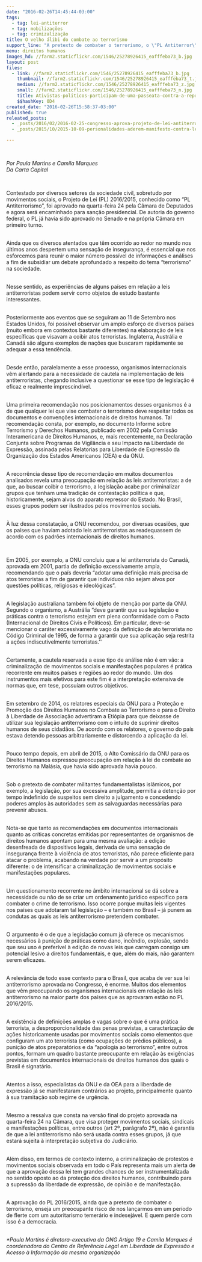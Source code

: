```yaml
---
date: "2016-02-26T14:45:44-03:00"
tags:
  - tag: lei-antiterror
  - tag: mobilizações
  - tag: crimizalização
title: O velho álibi do combate ao terrorismo
support_line: "A pretexto de combater o terrorismo, o \"PL Antiterror\" poderá criminalizar ainda mais as manifestações e os movimentos sociais."
menu: direitos humanos
images_hd: //farm2.staticflickr.com/1546/25278926415_eafffeba73_b.jpg
layout: post
files:
  - link: //farm2.staticflickr.com/1546/25278926415_eafffeba73_b.jpg
    thumbnail: //farm2.staticflickr.com/1546/25278926415_eafffeba73_t.jpg
    medium: //farm2.staticflickr.com/1546/25278926415_eafffeba73_z.jpg
    small: //farm2.staticflickr.com/1546/25278926415_eafffeba73_n.jpg
    title: Ativistas-politicos-participam-de-uma-passeata-contra-a-repressao-e-a-criminalizacao-das-manifestacoes-foto-Tomaz-Silva-Agencia-Brasil201407300004-001.jpg
    $$hashKey: 0D4
created_date: "2016-02-26T15:58:37-03:00"
published: true
releated_posts:
  - _posts/2016/02/2016-02-25-congresso-aprova-projeto-de-lei-antiterrorismo.md
  - _posts/2015/10/2015-10-09-personalidades-aderem-manifesto-contra-lei-antiterror-senado-deve-votar-na-proxima-semana.md

---
```

<p>&nbsp;</p>

<p><em>Por Paula Martins e Camila Marques<br />
Da Carta Capital</em></p>

<p>&nbsp;</p>

<p>Contestado por diversos setores da sociedade civil, sobretudo por movimentos sociais, o Projeto de Lei (PL) 2016/2015, conhecido como &ldquo;PL Antiterrorismo&rdquo;, foi aprovado na quarta-feira 24 pela C&acirc;mara de Deputados e agora ser&aacute; encaminhado para san&ccedil;&atilde;o presidencial. De autoria do governo federal, o PL j&aacute; havia sido aprovado no Senado e na pr&oacute;pria C&acirc;mara em primeiro turno.</p>

<p><br />
Ainda que os diversos atentados que t&ecirc;m ocorrido ao redor no mundo nos &uacute;ltimos anos despertem uma sensa&ccedil;&atilde;o de inseguran&ccedil;a, &eacute; essencial que nos esforcemos para reunir o maior n&uacute;mero poss&iacute;vel de informa&ccedil;&otilde;es e an&aacute;lises a fim de subsidiar um debate aprofundado a respeito do tema &ldquo;terrorismo&rdquo; na sociedade.</p>

<p><br />
Nesse sentido, as experi&ecirc;ncias de alguns pa&iacute;ses em rela&ccedil;&atilde;o a leis antiterroristas podem servir como objetos de estudo bastante interessantes.</p>

<p><br />
Posteriormente aos eventos que se seguiram ao 11 de Setembro nos Estados Unidos, foi poss&iacute;vel observar um amplo esfor&ccedil;o de diversos pa&iacute;ses (muito embora em contextos bastante diferentes) na elabora&ccedil;&atilde;o de leis espec&iacute;ficas que visavam a coibir atos terroristas. Inglaterra, Austr&aacute;lia e Canad&aacute; s&atilde;o alguns exemplos de na&ccedil;&otilde;es que buscaram rapidamente se adequar a essa tend&ecirc;ncia.</p>

<p><br />
Desde ent&atilde;o, paralelamente a esse processo, organismos internacionais v&ecirc;m alertando para a necessidade de cautela na implementa&ccedil;&atilde;o de leis antiterroristas, chegando inclusive a questionar se esse tipo de legisla&ccedil;&atilde;o &eacute; eficaz e realmente imprescind&iacute;vel.</p>

<p><br />
Uma primeira recomenda&ccedil;&atilde;o nos posicionamentos desses organismos &eacute; a de que qualquer lei que vise combater o terrorismo deve respeitar todos os documentos e conven&ccedil;&otilde;es internacionais de direitos humanos. Tal recomenda&ccedil;&atilde;o consta, por exemplo, no documento Informe sobre Terrorismo y Derechos Humanos, publicado em 2002 pela Comiss&atilde;o Interamericana de Direitos Humanos, e, mais recentemente, na Declara&ccedil;&atilde;o Conjunta sobre Programas de Vigil&acirc;ncia e seu Impacto na Liberdade de Express&atilde;o, assinada pelas Relatorias para Liberdade de Express&atilde;o da Organiza&ccedil;&atilde;o dos Estados Americanos (OEA) e da ONU.</p>

<p><br />
A recorr&ecirc;ncia desse tipo de recomenda&ccedil;&atilde;o em muitos documentos analisados revela uma preocupa&ccedil;&atilde;o em rela&ccedil;&atilde;o &agrave;s leis antiterroristas: a de que, ao buscar coibir o terrorismo, a legisla&ccedil;&atilde;o acabe por criminalizar grupos que tenham uma tradi&ccedil;&atilde;o de contesta&ccedil;&atilde;o pol&iacute;tica e que, historicamente, sejam alvos do aparato repressor do Estado. No Brasil, esses grupos podem ser ilustrados pelos movimentos sociais.</p>

<p><br />
&Agrave; luz dessa constata&ccedil;&atilde;o, a ONU recomendou, por diversas ocasi&otilde;es, que os pa&iacute;ses que haviam adotado leis antiterroristas as readequassem de acordo com os padr&otilde;es internacionais de direitos humanos.</p>

<p>&nbsp;</p>

<p>Em 2005, por exemplo, a ONU concluiu que a lei antiterrorista do Canad&aacute;, aprovada em 2001, partia de defini&ccedil;&atilde;o excessivamente ampla, recomendando que o pa&iacute;s deveria &ldquo;adotar uma defini&ccedil;&atilde;o mais precisa de atos terroristas a fim de garantir que indiv&iacute;duos n&atilde;o sejam alvos por quest&otilde;es pol&iacute;ticas, religiosas e ideol&oacute;gicas&rdquo;.</p>

<p><br />
A legisla&ccedil;&atilde;o australiana tamb&eacute;m foi objeto de men&ccedil;&atilde;o por parte da ONU. Segundo o organismo, a Austr&aacute;lia &ldquo;deve garantir que sua legisla&ccedil;&atilde;o e pr&aacute;ticas contra o terrorismo estejam em plena conformidade com o Pacto (Internacional de Direitos Civis e Pol&iacute;ticos). Em particular, deve-se mencionar o car&aacute;ter excessivamente vago da defini&ccedil;&atilde;o de ato terrorista no C&oacute;digo Criminal de 1995, de forma a garantir que sua aplica&ccedil;&atilde;o seja restrita a a&ccedil;&otilde;es indiscutivelmente terroristas.&#39;&#39;</p>

<p><br />
Certamente, a cautela reservada a esse tipo de an&aacute;lise n&atilde;o &eacute; em v&atilde;o: a criminaliza&ccedil;&atilde;o de movimentos sociais e manifesta&ccedil;&otilde;es populares &eacute; pr&aacute;tica recorrente em muitos pa&iacute;ses e regi&otilde;es ao redor do mundo. Um dos instrumentos mais efetivos para este fim &eacute; a interpreta&ccedil;&atilde;o extensiva de normas que, em tese, possu&iacute;am outros objetivos.</p>

<p><br />
Em setembro de 2014, os relatores especiais da ONU para a Prote&ccedil;&atilde;o e Promo&ccedil;&atilde;o dos Direitos Humanos no Combate ao Terrorismo e para o Direito &agrave; Liberdade de Associa&ccedil;&atilde;o advertiram a Eti&oacute;pia para que deixasse de utilizar sua legisla&ccedil;&atilde;o antiterrorismo com o intuito de suprimir direitos humanos de seus cidad&atilde;os. De acordo com os relatores, o governo do pa&iacute;s estava detendo pessoas arbitrariamente e distorcendo a aplica&ccedil;&atilde;o da lei.</p>

<p><br />
Pouco tempo depois, em abril de 2015, o Alto Comiss&aacute;rio da ONU para os Direitos Humanos expressou preocupa&ccedil;&atilde;o em rela&ccedil;&atilde;o &agrave; lei de combate ao terrorismo na Mal&aacute;sia, que havia sido aprovada havia pouco.</p>

<p><br />
Sob o pretexto de combater militantes fundamentalistas isl&acirc;micos, por exemplo, a legisla&ccedil;&atilde;o, por sua excessiva amplitude, permitia a deten&ccedil;&atilde;o por tempo indefinido de suspeitos sem direito a julgamento e concedendo poderes amplos &agrave;s autoridades sem as salvaguardas necess&aacute;rias para prevenir abusos.</p>

<p><br />
Nota-se que tanto as recomenda&ccedil;&otilde;es em documentos internacionais quanto as cr&iacute;ticas concretas emitidas por representantes de organismos de direitos humanos apontam para uma mesma avalia&ccedil;&atilde;o: a edi&ccedil;&atilde;o desenfreada de dispositivos legais, derivada de uma sensa&ccedil;&atilde;o de inseguran&ccedil;a frente &agrave; viol&ecirc;ncia de atos terroristas, n&atilde;o parece eficiente para atacar o problema, acabando na verdade por servir a um prop&oacute;sito diferente: o de intensificar a criminaliza&ccedil;&atilde;o de movimentos sociais e manifesta&ccedil;&otilde;es populares.</p>

<p><br />
Um questionamento recorrente no &acirc;mbito internacional se d&aacute; sobre a necessidade ou n&atilde;o de se criar um ordenamento jur&iacute;dico espec&iacute;fico para combater o crime de terrorismo. Isso ocorre porque muitas leis vigentes nos pa&iacute;ses que adotaram tal legisla&ccedil;&atilde;o &ndash; e tamb&eacute;m no Brasil &ndash; j&aacute; punem as condutas as quais as leis antiterrorismo pretendem combater.</p>

<p><br />
O argumento &eacute; o de que a legisla&ccedil;&atilde;o comum j&aacute; oferece os mecanismos necess&aacute;rios &agrave; puni&ccedil;&atilde;o de pr&aacute;ticas como dano, inc&ecirc;ndio, explos&atilde;o, sendo que seu uso &eacute; prefer&iacute;vel &agrave; edi&ccedil;&atilde;o de novas leis que carregam consigo um potencial lesivo a direitos fundamentais, e que, al&eacute;m do mais, n&atilde;o garantem serem eficazes.</p>

<p><br />
A relev&acirc;ncia de todo esse contexto para o Brasil, que acaba de ver sua lei antiterrorismo aprovada no Congresso, &eacute; enorme. Muitos dos elementos que v&ecirc;m preocupando os organismos internacionais em rela&ccedil;&atilde;o &agrave;s leis antiterrorismo na maior parte dos pa&iacute;ses que as aprovaram est&atilde;o no PL 2016/2015.</p>

<p><br />
A exist&ecirc;ncia de defini&ccedil;&otilde;es amplas e vagas sobre o que &eacute; uma pr&aacute;tica terrorista, a desproporcionalidade das penas previstas, a caracteriza&ccedil;&atilde;o de a&ccedil;&otilde;es historicamente usadas por movimentos sociais como elementos que configuram um ato terrorista (como ocupa&ccedil;&otilde;es de pr&eacute;dios p&uacute;blicos), a puni&ccedil;&atilde;o de atos preparat&oacute;rios e da &ldquo;apologia ao terrorismo&rdquo;, entre outros pontos, formam um quadro bastante preocupante em rela&ccedil;&atilde;o &agrave;s exig&ecirc;ncias previstas em documentos internacionais de direitos humanos dos quais o Brasil &eacute; signat&aacute;rio.</p>

<p><br />
Atentos a isso, especialistas da ONU e da OEA para a liberdade de express&atilde;o j&aacute; se manifestaram contr&aacute;rios ao projeto, principalmente quanto &agrave; sua tramita&ccedil;&atilde;o sob regime de urg&ecirc;ncia.</p>

<p><br />
Mesmo a ressalva que consta na vers&atilde;o final do projeto aprovada na quarta-feira 24 na C&acirc;mara, que visa proteger movimentos sociais, sindicais e manifesta&ccedil;&otilde;es pol&iacute;ticas, entre outros (art 2&ordm;, par&aacute;grafo 2&ordm;), n&atilde;o &eacute; garantia de que a lei antiterrorismo n&atilde;o ser&aacute; usada contra esses grupos, j&aacute; que estar&aacute; sujeita &agrave; interpreta&ccedil;&atilde;o subjetiva do Judici&aacute;rio.</p>

<p><br />
Al&eacute;m disso, em termos de contexto interno, a criminaliza&ccedil;&atilde;o de protestos e movimentos sociais observada em todo o Pa&iacute;s representa mais um alerta de que a aprova&ccedil;&atilde;o dessa lei tem grandes chances de ser instrumentalizada no sentido oposto ao da prote&ccedil;&atilde;o dos direitos humanos, contribuindo para a supress&atilde;o da liberdade de express&atilde;o, de opini&atilde;o e de manifesta&ccedil;&atilde;o.</p>

<p><br />
A aprova&ccedil;&atilde;o do PL 2016/2015, ainda que a pretexto de combater o terrorismo, enseja um preocupante risco de nos lan&ccedil;armos em um per&iacute;odo de flerte com um autoritarismo temer&aacute;rio e indesej&aacute;vel. E quem perde com isso &eacute; a democracia.</p>

<p><br />
<em>*Paula Martins &eacute; diretora-executiva da ONG Artigo 19 e Camila Marques &eacute; coordenadora do Centro de Refer&ecirc;ncia Legal em Liberdade de Express&atilde;o e Acesso &agrave; Informa&ccedil;&atilde;o da mesma organiza&ccedil;&atilde;o</em></p>
